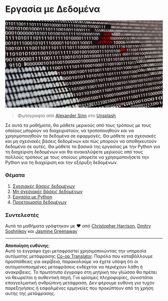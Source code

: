 <!--
CO_OP_TRANSLATOR_METADATA:
{
  "original_hash": "abc3309ab41bc5a7846f70ee1a055838",
  "translation_date": "2025-08-26T20:46:50+00:00",
  "source_file": "2-Working-With-Data/README.md",
  "language_code": "el"
}
-->
# Εργασία με Δεδομένα

![data love](../../../translated_images/data-love.a22ef29e6742c852505ada062920956d3d7604870b281a8ca7c7ac6f37381d5a.el.jpg)
> Φωτογραφία από <a href="https://unsplash.com/@swimstaralex?utm_source=unsplash&utm_medium=referral&utm_content=creditCopyText">Alexander Sinn</a> στο <a href="https://unsplash.com/s/photos/data?utm_source=unsplash&utm_medium=referral&utm_content=creditCopyText">Unsplash</a>
  
Σε αυτά τα μαθήματα, θα μάθετε μερικούς από τους τρόπους με τους οποίους μπορούν να διαχειριστούν, να τροποποιηθούν και να χρησιμοποιηθούν τα δεδομένα σε εφαρμογές. Θα μάθετε για σχεσιακές και μη σχεσιακές βάσεις δεδομένων και πώς μπορούν να αποθηκευτούν δεδομένα σε αυτές. Θα μάθετε τα βασικά της εργασίας με την Python για τη διαχείριση δεδομένων και θα ανακαλύψετε μερικούς από τους πολλούς τρόπους με τους οποίους μπορείτε να χρησιμοποιήσετε την Python για τη διαχείριση και την εξόρυξη δεδομένων.

### Θέματα

1. [Σχεσιακές βάσεις δεδομένων](05-relational-databases/README.md)
2. [Μη σχεσιακές βάσεις δεδομένων](06-non-relational/README.md)
3. [Εργασία με Python](07-python/README.md)
4. [Προετοιμασία δεδομένων](08-data-preparation/README.md)

### Συντελεστές

Αυτά τα μαθήματα γράφτηκαν με ❤️ από [Christopher Harrison](https://twitter.com/geektrainer), [Dmitry Soshnikov](https://twitter.com/shwars) και [Jasmine Greenaway](https://twitter.com/paladique)

---

**Αποποίηση ευθύνης**:  
Αυτό το έγγραφο έχει μεταφραστεί χρησιμοποιώντας την υπηρεσία αυτόματης μετάφρασης [Co-op Translator](https://github.com/Azure/co-op-translator). Παρόλο που καταβάλλουμε προσπάθειες για ακρίβεια, παρακαλούμε να έχετε υπόψη ότι οι αυτοματοποιημένες μεταφράσεις ενδέχεται να περιέχουν λάθη ή ανακρίβειες. Το πρωτότυπο έγγραφο στη μητρική του γλώσσα θα πρέπει να θεωρείται η αυθεντική πηγή. Για κρίσιμες πληροφορίες, συνιστάται επαγγελματική ανθρώπινη μετάφραση. Δεν φέρουμε ευθύνη για τυχόν παρεξηγήσεις ή εσφαλμένες ερμηνείες που προκύπτουν από τη χρήση αυτής της μετάφρασης.